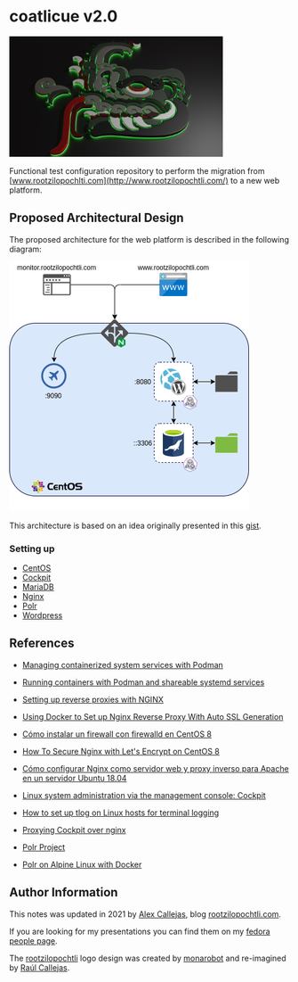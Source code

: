 # coatlicue  v2.0
<img src="https://github.com/rootzilopochtli/coatlicue/blob/master/images/rootzilopochtli.v2.0.png" alt="rootzilopochtli.com" width="384" height="216">

Functional test configuration repository to perform the migration from [www.rootzilopochlti.com](http://www.rootzilopochtli.com/) to a new web platform.

## Proposed Architectural Design

The proposed architecture for the web platform is described in the following diagram:

<img src="https://github.com/rootzilopochtli/coatlicue/blob/master/images/coatlicue.v2.0.png" alt="coalicue v2.0">

This architecture is based on an idea originally presented in this [gist](https://gist.github.com/darkaxl/9415b1a9cf24f9bdb3594d956e49af7f).

### Setting up

- [CentOS](https://github.com/rootzilopochtli/coatlicue/blob/master/centos.md)
- [Cockpit](https://github.com/rootzilopochtli/coatlicue/blob/master/cockpit.md)
- [MariaDB](https://github.com/rootzilopochtli/coatlicue/blob/master/mariadb.md)
- [Nginx](https://github.com/rootzilopochtli/coatlicue/blob/master/nginx.md)
- [Polr](https://github.com/rootzilopochtli/coatlicue/blob/master/polr.md)
- [Wordpress](https://github.com/rootzilopochtli/coatlicue/blob/master/wordpress.md)

## References

- [Managing containerized system services with Podman](https://developers.redhat.com/blog/2018/11/29/managing-containerized-system-services-with-podman/)

- [Running containers with Podman and shareable systemd services](https://www.redhat.com/sysadmin/podman-shareable-systemd-services)

- [Setting up reverse proxies with NGINX](https://www.redhat.com/sysadmin/setting-reverse-proxies-nginx)

- [Using Docker to Set up Nginx Reverse Proxy With Auto SSL Generation](https://linuxhandbook.com/nginx-reverse-proxy-docker/)

- [Cómo instalar un firewall con firewalld en CentOS 8](https://www.digitalocean.com/community/tutorials/how-to-set-up-a-firewall-using-firewalld-on-centos-8-es)

- [How To Secure Nginx with Let's Encrypt on CentOS 8](https://www.digitalocean.com/community/tutorials/how-to-secure-nginx-with-let-s-encrypt-on-centos-8)

- [Cómo configurar Nginx como servidor web y proxy inverso para Apache en un servidor Ubuntu 18.04](https://www.digitalocean.com/community/tutorials/como-configurar-nginx-como-servidor-web-y-proxy-inverso-para-apache-en-un-servidor-ubuntu-18-04-es)

- [Linux system administration via the management console: Cockpit](https://www.redhat.com/en/blog/linux-system-administration-management-console-cockpit)

- [How to set up tlog on Linux hosts for terminal logging](https://www.redhat.com/sysadmin/terminal-logging)

- [Proxying Cockpit over nginx](https://github.com/cockpit-project/cockpit/wiki/Proxying-Cockpit-over-nginx)

- [Polr Project](https://polrproject.org/)

- [Polr on Alpine Linux with Docker](https://hub.docker.com/r/ajanvier/polr)

## Author Information

This notes was updated in 2021 by [Alex Callejas](https://www.twitter.com/dark_axl), blog [rootzilopochtli.com](https://www.rootzilopochtli.com/).

If you are looking for my presentations you can find them on my [fedora people page](https://darkaxl017.fedorapeople.org/slides/).

The [rootzilopochtli](https://www.rootzilopochtli.com/) logo design was created by [monarobot](https://twitter.com/monarobot) and re-imagined by [Raúl Callejas](https://www.instagram.com/aesir_bd/).
